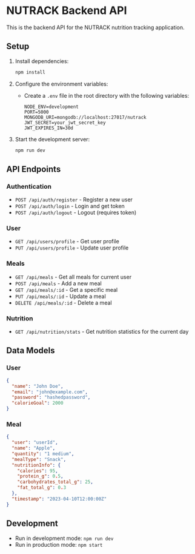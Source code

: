 # NUTRACK Backend API

This is the backend API for the NUTRACK nutrition tracking application.

## Setup

1. Install dependencies:
   ```bash
   npm install
   ```

2. Configure the environment variables:
   - Create a `.env` file in the root directory with the following variables:
     ```
     NODE_ENV=development
     PORT=5000
     MONGODB_URI=mongodb://localhost:27017/nutrack
     JWT_SECRET=your_jwt_secret_key
     JWT_EXPIRES_IN=30d
     ```

3. Start the development server:
   ```bash
   npm run dev
   ```

## API Endpoints

### Authentication
- `POST /api/auth/register` - Register a new user
- `POST /api/auth/login` - Login and get token
- `POST /api/auth/logout` - Logout (requires token)

### User
- `GET /api/users/profile` - Get user profile
- `PUT /api/users/profile` - Update user profile

### Meals
- `GET /api/meals` - Get all meals for current user
- `POST /api/meals` - Add a new meal
- `GET /api/meals/:id` - Get a specific meal
- `PUT /api/meals/:id` - Update a meal
- `DELETE /api/meals/:id` - Delete a meal

### Nutrition
- `GET /api/nutrition/stats` - Get nutrition statistics for the current day

## Data Models

### User
```json
{
  "name": "John Doe",
  "email": "john@example.com",
  "password": "hashedpassword",
  "calorieGoal": 2000
}
```

### Meal
```json
{
  "user": "userId",
  "name": "Apple",
  "quantity": "1 medium",
  "mealType": "Snack",
  "nutritionInfo": {
    "calories": 95,
    "protein_g": 0.5,
    "carbohydrates_total_g": 25,
    "fat_total_g": 0.3
  },
  "timestamp": "2023-04-10T12:00:00Z"
}
```

## Development

- Run in development mode: `npm run dev`
- Run in production mode: `npm start` 